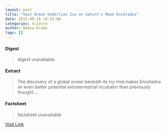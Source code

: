 ```yaml
---
layout: post
title: "Vast Ocean Underlies Ice on Saturn's Moon Enceladus"
date: 2015-09-16 19:15:00
categories: Science
author: Nadia Drake
tags: []
---
```



#### Digest
>digest unavailable

#### Extract
>The discovery of a global ocean beneath its icy rind makes Enceladus an even better potential extraterrestrial incubator than previously thought....

#### Factsheet
>factsheet unavailable

[Visit Link](http://news.nationalgeographic.com/2015/09/150916-enceladus-global-ocean-search-for-extraterrestrial-life/)


